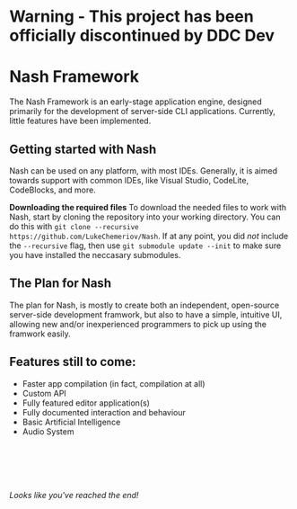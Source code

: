 # Warning - This project has been officially discontinued by DDC Dev





# Nash Framework

The Nash Framework is an early-stage application engine, designed primarily for the development of server-side CLI applications. Currently, little features have been implemented. 

## Getting started with Nash

Nash can be used on any platform, with most IDEs. Generally, it is aimed towards support with common IDEs, like Visual Studio, CodeLite, CodeBlocks, and more.

**Downloading the required files**
To download the needed files to work with Nash, start by cloning the repository into your working directory. You can do this with `git clone --recursive https://github.com/LukeChemeriov/Nash`.
If at any point, you did *not* include the `--recursive` flag, then use `git submodule update --init` to make sure you have installed the neccasary submodules.

## The Plan for Nash

The plan for Nash, is mostly to create both an independent, open-source server-side development framwork, but also to have a simple, intuitive UI, allowing new and/or inexperienced programmers to pick up using the framwork easily. 


## Features still to come:
<ul>
<li>Faster app compilation (in fact, compilation at all)</li>
<li>Custom API</li>
<li>Fully featured editor application(s)</li>
<li>Fully documented interaction and behaviour</li>
<li>Basic Artificial Intelligence</li>
<li>Audio System</li>
</ul>

<br><br><br><br>





*Looks like you've reached the end!*
